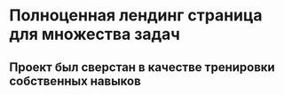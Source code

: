 # Полноценная лендинг страница для множества задач

## Проект был сверстан в качестве тренировки собственных навыков
